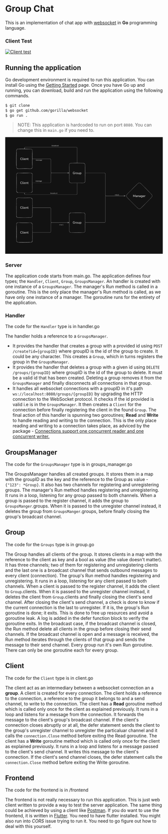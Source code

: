 # Group Chat

This is an implementation of chat app with [websocket](https://pkg.go.dev/github.com/gorilla/websocket) in **Go** programming language.

### Client Test
[![Client test](https://img.youtube.com/vi/Mu-GBy0S4do/0.jpg)](https://www.youtube.com/watch?v=Mu-GBy0S4do)

## Running the application
Go development environment is required to run this application. You can install Go using the [Getting Started](https://go.dev/learn/) page.
Once you have Go up and running, you can download, build and run the application using the following commands.

```
$ git clone 
$ go get github.com/gorilla/websocket
$ go run .
```

> NOTE: This application is hardcoded to run on port `8080`. You can change this in `main.go` if you need to.

![App flow](./flow.png)

### Server
The application code starts from main.go.
The application defines four types; the `Handler`, `Client`, `Group`, `GroupsManager`. An handler is created with one instance of a `GroupsManager`. The manager's Run method is called in a goroutine. This is the only place the manager's Run method is called, as we have only one instance of a manager. The goroutine runs for the entirety of the application.

### Handler
The code for the `Handler` type is in handler.go

The handler holds a reference to a `GroupsManager`. 
- It provides the handler that creates a group with a provided id using `POST /create?id={groupID}` where groupID is the id of the group to create. It could be any character. This creates a `Group`, which in turns registers the group in the `GroupsManager`.
- It provides the handler that deletes a group with a given id using `DELETE /groups/{groupID}` where groupID is the id of the group to delete. It must be a valid id that has been created. Deleting a group removes it from the `GroupsManager` and finally disconnects all connections in that group.
- It handles all websocket connections with a groupID in it's path `ws://localhost:8080/groups/{groupID}` by upgrading the HTTP connection to the WebSocket protocol. It checks if the id provided is valid i.e is in the `GroupsManager`. It then creates a `Client` for the connection before finally registering the client in the found `Group`. The final action of this handler is spunning two goroutines; **Read** and **Write** to handle reading and writing to the connection. This is the only place reading and writing to a connection takes place, as adviced by the package - [Connections support one concurrent reader and one concurrent writer.](https://pkg.go.dev/github.com/gorilla/websocket?utm_source=godoc#hdr-Concurrency)

## GroupsManager
The code for the `GroupsManager` type is in groups_manager.go

The GroupsManager handles all created groups. It stores them in a map with the groupID as the key and the reference to the Group as value - `{"123": *Group}`. It also has two channels for registering and unregistering groups.
The manager's Run method handles registering and unregistering. It runs in a loop, listening for any group passed to both channels. When a group is passed to the register channel, it adds the group to `GroupsManger`.groups. When it is passed to the unregister channel instead, it deletes the group from `GroupsManger`.groups, before finally closing the group's broadcast channel. 

## Group
The code for the `Groups` type is in group.go

The Group handles all clients of the group. It stores clients in a map with the reference to the client as key and a bool as value (the value doesn't matter). It has three channels; two of them for registering and unregistering clients and the last one is a broadcast channel that sends outbound messages to every client (connection).
The group's Run method handles registering and unregistering. It runs in a loop, listening for any client passed to both channels. When a client is passed to the register channel, it adds the client to `Group`.clients. When it is passed to the unregister channel instead, it deletes the client from `Group`.clients and finally closing the client's send channel. After closing the client's send channel, a check is done to know if the current connection is the last to unregister. If it is, the group's Run goroutine is done; it exits. This is done to free up resources and avoid a goroutine leak. A log is added in the defer function block to verify the goroutine exits. 
In the broadcast case, if the broadcast channel is closed, the Run method delete all clients in the group before closing their send channels. If the broadcast channel is open and a message is received, the Run method iterates through the clients of that group and sends the message to their send channel.
Every group run it's own Run goroutine. There can only be one goroutine each for every group.

## Client
The code for the `Client` type is in client.go

The client act as an intermediary between a websocket connection an a **group**. A client is created for every connection. The client holds a reference to the connection, a reference to the group it belongs to and a send channel, to write to the connection.
The client has a **Read** goroutine method which is called only once for the client as explained previously. It runs in a loop and listens for a message from the connection. It forwards the message to the client's group's broadcast channel. If the client's connection closes abruptly or at all, the defer statement sends the client to the group's unregister channel to unregister the particaluar channel and it calls the `connection.Close` method before exiting the Read goroutine.
The client has a **Write** goroutine method which is called only once for the client as explained previously. It runs in a loop and listens for a message passed to the client's send channel. It writes this message to the client's connection. If the client's send channel closes, the defer statement calls the `connection.Close` method before exiting the Write goroutine.

## Frontend
The code for the frontend is in  /frontend

The frontend is not really necessary to run this application. This is just web client written to provide a way to test the server application. The same thing could be achieved by using a client like [Postman](https://www.postman.com/). 
If you do want to use the frontend, it is written in [Flutter](https://flutter.dev/). You need to have flutter installed. You might also run into *CORS* issue trying to run it. You need to go figure out how to deal with this yourself.
